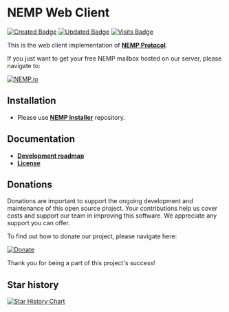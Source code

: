 # NEMP Web Client

[![Created Badge](https://badges.pufler.dev/created/libersoft-org/nemp-client-web)](https://badges.pufler.dev) [![Updated Badge](https://badges.pufler.dev/updated/libersoft-org/nemp-client-web)](https://badges.pufler.dev) [![Visits Badge](https://badges.pufler.dev/visits/libersoft-org/nemp-client-web)](https://badges.pufler.dev)

This is the web client implementation of [**NEMP Protocol**](https://github.com/libersoft-org/nemp-documentation/).

If you just want to get your free NEMP mailbox hosted on our server, please navigate to:

[![NEMP.io](https://raw.githubusercontent.com/libersoft-org/nemp-documentation/main/logo.png)](https://nemp.io)

## Installation

- Please use [**NEMP Installer**](https://github.com/libersoft-org/nemp-install/) repository.

## Documentation

- [**Development roadmap**](./ROADMAP.md)
- [**License**](./LICENSE)

## Donations

Donations are important to support the ongoing development and maintenance of this open source project. Your contributions help us cover costs and support our team in improving this software. We appreciate any support you can offer.

To find out how to donate our project, please navigate here:

[![Donate](https://raw.githubusercontent.com/libersoft-org/nemp-documentation/main/donate.png)](https://libersoft.org/donations)

Thank you for being a part of this project's success!

## Star history

[![Star History Chart](https://api.star-history.com/svg?repos=libersoft-org/nemp-client-web&type=Date)](https://star-history.com/#libersoft-org/nemp-client-web&Date)
